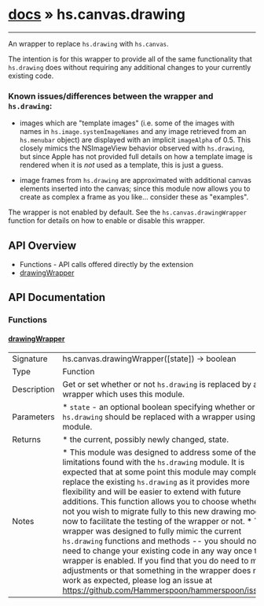 # [docs](index.md) » hs.canvas.drawing
---

An wrapper to replace `hs.drawing` with `hs.canvas`.

The intention is for this wrapper to provide all of the same functionality that `hs.drawing` does without requiring any additional changes to your currently existing code.

### Known issues/differences between the wrapper and `hs.drawing`:

 * images which are "template images" (i.e. some of the images with names in `hs.image.systemImageNames` and any image retrieved from an `hs.menubar` object) are displayed with an implicit `imageAlpha` of 0.5.  This closely mimics the NSImageView behavior observed with `hs.drawing`, but since Apple has not provided full details on how a template image is rendered when it is *not* used as a template, this is just a guess.

 * image frames from `hs.drawing` are approximated with additional canvas elements inserted into the canvas; since this module now allows you to create as complex a frame as you like... consider these as "examples".

The wrapper is not enabled by default.  See the `hs.canvas.drawingWrapper` function for details on how to enable or disable this wrapper.

## API Overview
* Functions - API calls offered directly by the extension
 * [drawingWrapper](#drawingWrapper)

## API Documentation
### Functions

#### [drawingWrapper](#drawingWrapper)
|             |                 |
| ------------|-----------------|
| Signature   | hs.canvas.drawingWrapper([state]) -> boolean  |
| Type        | Function |
| Description | Get or set whether or not `hs.drawing` is replaced by a wrapper which uses this module. |
| Parameters |  * `state` - an optional boolean specifying whether or not `hs.drawing` should be replaced with a wrapper using this module. |
| Returns |  * the current, possibly newly changed, state. |
| Notes |  * This module was designed to address some of the limitations found with the `hs.drawing` module.  It is expected that at some point this module may completely replace the existing `hs.drawing` as it provides more flexibility and will be easier to extend with future additions. This function allows you to choose whether or not you wish to migrate fully to this new drawing model now to facilitate the testing of the wrapper or not. * This wrapper was designed to fully mimic the current `hs.drawing` functions and methods -- you should not need to change your existing code in any way once this wrapper is enabled.  If you find that you do need to make adjustments or that something in the wrapper does not work as expected, please log an issue at https://github.com/Hammerspoon/hammerspoon/issues. |

